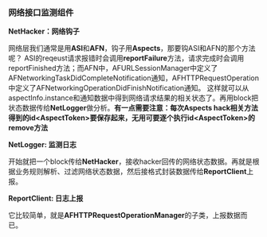 ### 网络接口监测组件

**NetHacker：网络钩子**

网络层我们通常是用**ASI**和**AFN**，钩子用**Aspects**，那要钩ASI和AFN的那个方法呢？
ASI的reqeust请求报错时会调用**reportFailure**方法，请求完成时会调用reportFinished方法；而AFN中，AFURLSessionManager中定义了AFNetworkingTaskDidCompleteNotification通知，AFHTTPRequestOperation中定义了AFNetworkingOperationDidFinishNotification通知。
这样就可以从aspectInfo.instance和通知数据中得到网络请求结果的相关状态了。再用block把
状态数据传给**NetLogger**做分析。**有一点需要注意：每次Aspects hack相关方法得到的id\<AspectToken\>要保存起来，无用可要逐个执行id\<AspectToken\>的remove方法**

**NetLogger: 监测日志**

开始就把一个block传给**NetHacker**，接收hacker回传的网络状态数据。再就是根据业务规则解析、过滤网络状态数据，然后接格式封装数据传给**ReportClient**上报。

**ReportClient: 日志上报**

它比较简单，就是**AFHTTPRequestOperationManager**的子类，上报数据而已。



